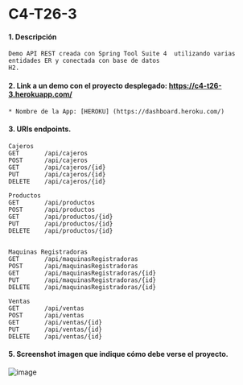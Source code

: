 # C4-T26-3

#### 1. Descripción
```
Demo API REST creada con Spring Tool Suite 4  utilizando varias entidades ER y conectada con base de datos 
H2.
```

#### 2. Link a un demo con el proyecto desplegado: https://c4-t26-3.herokuapp.com/

```
* Nombre de la App: [HEROKU] (https://dashboard.heroku.com/)
```
#### 3. URIs endpoints.
```
Cajeros
GET       /api/cajeros
POST      /api/cajeros
GET       /api/cajeros/{id}
PUT       /api/cajeros/{id}
DELETE    /api/cajeros/{id}

Productos
GET       /api/productos
POST      /api/productos
GET       /api/productos/{id}
PUT       /api/productos/{id}
DELETE    /api/productos/{id}


Maquinas Registradoras
GET       /api/maquinasRegistradoras
POST      /api/maquinasRegistradoras
GET       /api/maquinasRegistradoras/{id}
PUT       /api/maquinasRegistradoras/{id}
DELETE    /api/maquinasRegistradoras/{id}

Ventas
GET       /api/ventas
POST      /api/ventas
GET       /api/ventas/{id}
PUT       /api/ventas/{id}
DELETE    /api/ventas/{id}
```

#### 5. Screenshot imagen que indique cómo debe verse el proyecto.
![image](https://user-images.githubusercontent.com/55554433/185455697-50e3c691-57dc-427a-803f-d622f65e170e.png)

